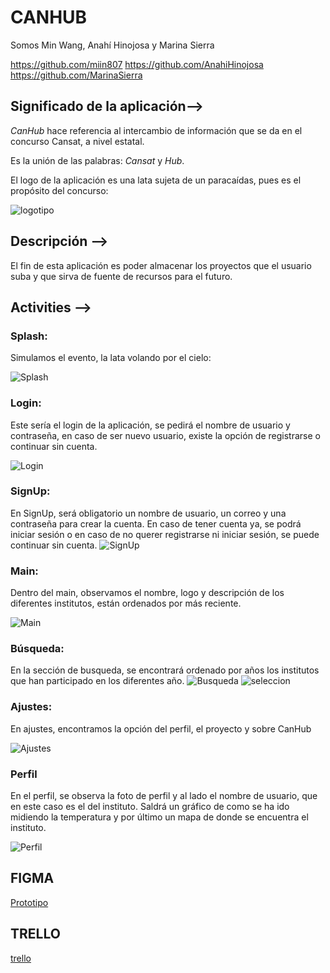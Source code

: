# CANHUB
Somos Min Wang, Anahí Hinojosa y Marina Sierra

https://github.com/miin807
https://github.com/AnahiHinojosa
https://github.com/MarinaSierra
## Significado de la aplicación-->

*CanHub* hace referencia al intercambio de información que se da en el concurso Cansat, a nivel estatal.

Es la unión de las palabras: _Cansat_ y _Hub_.

El logo de la aplicación es una lata sujeta de un paracaídas, pues es el propósito del concurso:

![logotipo](img/logotipo.png)

## Descripción -->

El fin de esta aplicación es poder almacenar los proyectos que el usuario suba y
que sirva de fuente de recursos para el futuro.


## Activities -->

### Splash:

Simulamos el evento, la lata volando por el cielo:

![Splash](img/Splash.png)

### Login:
Este sería el login de la aplicación, se pedirá el nombre de usuario
y contraseña, en caso de ser nuevo usuario, existe la opción de registrarse o continuar sin cuenta.

![Login](img/Login.png)

### SignUp:
En SignUp, será obligatorio un nombre de usuario, un correo y una contraseña
para crear la cuenta.
En caso de tener cuenta ya, se podrá iniciar sesión o en caso de
no querer registrarse ni iniciar sesión, se puede continuar sin cuenta.
![SignUp](img/SignUp.png)

### Main:
Dentro del main, observamos el nombre, logo y descripción de los diferentes
institutos, están ordenados por más reciente.

![Main](img/Inicio.png)

### Búsqueda:
En la sección de busqueda, se encontrará ordenado por años los institutos 
que han participado en los diferentes año.
![Busqueda](img/Busqueda.png) 
![seleccion](img/Seleccion.png)


### Ajustes:
En ajustes, encontramos la opción del perfil, el proyecto y sobre CanHub

![Ajustes](img/Ajustes.png)

### Perfil
En el perfil, se observa la foto de perfil y al lado el nombre de usuario, que en este caso
es el del instituto. Saldrá un gráfico de como se ha ido midiendo la temperatura y por último
un mapa de donde se encuentra el instituto.

![Perfil](img/Perfil.png)


## FIGMA
[Prototipo](https://www.figma.com/proto/OunNjvK0FjgY8fAPnY2CSC/CanHub?node-id=3-2&t=4wVmLrhoBist5nUQ-0&scaling=scale-down&content-scaling=fixed&page-id=0%3A1&starting-point-node-id=3%3A2&show-proto-sidebar=1)


## TRELLO
[trello](https://trello.com/b/h65ZF2fz/canhub)
